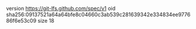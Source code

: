 version https://git-lfs.github.com/spec/v1
oid sha256:09137521a64a64bfe8c04660c3ab539c281639342e334834ee977686f6e53c09
size 18
